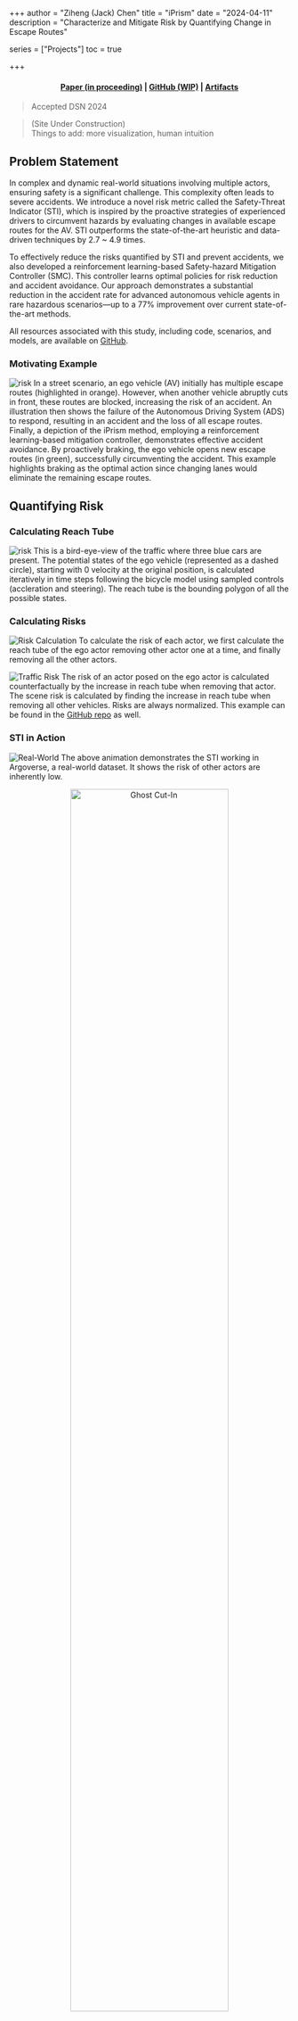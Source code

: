 +++
author = "Ziheng (Jack) Chen"
title = "iPrism"
date = "2024-04-11"
description = "Characterize and Mitigate Risk by Quantifying Change in Escape Routes"

series = ["Projects"]
toc = true

+++

<h4 style="text-align: center;">
  <a href="https://github.com/zihengjackchen/iPrism">Paper (in proceeding)</a> |
  <a href="https://github.com/zihengjackchen/iPrism">GitHub (WIP)</a> |
  <a href="https://zenodo.org/doi/10.5281/zenodo.10279653">Artifacts</a>
</h4>


> Accepted DSN 2024  

> (Site Under Construction)  
> Things to add: more visualization, human intuition  

## Problem Statement
In complex and dynamic real-world situations involving multiple actors, ensuring safety is a significant challenge. This complexity often leads to severe accidents. We introduce a novel risk metric called the Safety-Threat Indicator (STI), which is inspired by the proactive strategies of experienced drivers to circumvent hazards by evaluating changes in available escape routes for the AV. STI outperforms the state-of-the-art heuristic and data-driven techniques by 2.7 ~ 4.9 times.

To effectively reduce the risks quantified by STI and prevent accidents, we also developed a reinforcement learning-based Safety-hazard Mitigation Controller (SMC). This controller learns optimal policies for risk reduction and accident avoidance. Our approach demonstrates a substantial reduction in the accident rate for advanced autonomous vehicle agents in rare hazardous scenarios—up to a 77% improvement over current state-of-the-art methods. 

All resources associated with this study, including code, scenarios, and models, are available on [GitHub](https://github.com/zihengjackchen/iPrism).

### Motivating Example
![risk](/iPrism/intro.jpg)
In a street scenario, an ego vehicle (AV) initially has multiple escape routes (highlighted in orange). However, when another vehicle abruptly cuts in front, these routes are blocked, increasing the risk of an accident. An illustration then shows the failure of the Autonomous Driving System (ADS) to respond, resulting in an accident and the loss of all escape routes. Finally, a depiction of the iPrism method, employing a reinforcement learning-based mitigation controller, demonstrates effective accident avoidance. By proactively braking, the ego vehicle opens new escape routes (in green), successfully circumventing the accident. This example highlights braking as the optimal action since changing lanes would eliminate the remaining escape routes.

## Quantifying Risk

### Calculating Reach Tube
![risk](/iPrism/reach_tube_construction.gif)
This is a bird-eye-view of the traffic where three blue cars are present. The potential states of the ego vehicle (represented as a dashed circle), starting with 0 velocity at the original position, is calculated iteratively in time steps following the bicycle model using sampled controls (accleration and steering). The reach tube is the bounding polygon of all the possible states. 

### Calculating Risks
![Risk Calculation](/iPrism/risk_calculation.gif)
To calculate the risk of each actor, we first calculate the reach tube of the ego actor removing other actor one at a time, and finally removing all the other actors. 

![Traffic Risk](/iPrism/full-approx.png)
The risk of an actor posed on the ego actor is calculated counterfactually by the increase in reach tube when removing that actor. The scene risk is calculated by finding the increase in reach tube when removing all other vehicles. Risks are always normalized. This example can be found in the [GitHub repo](https://github.com/zihengjackchen/iPrism/STI-demo) as well. 

### STI in Action
![Real-World](/iPrism/argoverse.gif)
The above animation demonstrates the STI working in Argoverse, a real-world dataset. It shows the risk of other actors are inherently low.



<p style="text-align: center;">
  <img src="/iPrism/ghost_cutin.gif" alt="Ghost Cut-In" style="display: block; margin-left: auto; margin-right: auto; width: 75%;">
</p>

The above animation shows STI working in ghost-cutin. The risk of the actor was detected prior to the cutting motion.


### Results
| **Metric**        | **Ghost Cut-In**   | **Lead Cut-In**    | **Lead Slowdown**      | **Rear-End**         | **All Scenarios** |
| ----------------- | ------------------ | ------------------ | ---------------------- | -------------------- | ----------------- |
| TTC               | 0.00 (0.00)        | 0.00 (0.00)        | 3.30 (0.89)            | 0.02 (0.17)          | 0.83              |
| Dist. CIPA        | 0.00 (0.00)        | 0.00 (0.00)        | **5.50 (0.89)**        | 0.02 (0.17)          | 1.38              |
| PKL-All           | 0.75 (0.30)        | 1.01 (0.76)        | 1.22 (0.62)            | 0.01 (0.12)          | 0.75              |
| PKL-Holdout       | 0.14 (0.21)        | 3.36 (4.18)        | 1.23 (0.69)            | 0.01 (0.12)          | 1.19              |
| **STI (ours)**    | **2.94 (0.33)**    | **8.37 (0.70)**    | 2.22 (0.23)            | **1.23 (0.11)**      | **3.69**          |

The above table demonstrates the comparative analysis of Lead-Time-for-Mitigating-Accident (LTFMA) in seconds across various risk metrics. The average time in seconds and the standard deviation are provided. PKL-All: trained on all scenarios. We used *LBC agent* as the ADS to control the ego actor to obtain these results.

**Notes:**
- PKL-Holdout: trained on all scenarios except the *ghost cut-in* and the *lead cut-in* scenarios.
- In the front accident scenario, the ego actor's ADS (*LBC agent*) avoided the accident, resulting in no LTFMA metric to report.
- *SD* stands for *standard deviation*.


## Mitigating Risk
### SMC in Action
We constantly assess the risk of the traffic and train an SMC using reinforcement learning. The SMC mitigates the imminent accident by braking based on the scene risk. 
{{< video src="accident" autoplay="true" loop="true">}}
{{< video src="mitigated" autoplay="true" loop="true">}}
In this example, without SMC intervention, an accident occurs when another actor aggressively cuts in. The SMC successfully mitigates the accident by braking when the risk is high. 


The above scenario is the ghost cut-in scenario #225 with parameters `{"distance_same_lane": 12, "distance_lane_change": 8, "speed_lane_change": 14}` and can be reproduced. 


### Results
| Agent                                             | Reasons for Comparison                                               | Ghost cut-in CA% | Lead cut-in CA% | Lead slowdown CA% |
|---------------------------------------------------|----------------------------------------------------------------------|------------------|-----------------|-------------------|
| **LBC+SMC w/ STI (LBC+system)**            | To show improvement over baseline agent.                             | 49%              | 98%             | 87%               |
| LBC+SMC w/o STI                            | To show that score is important (ablation study).                    | 1%               | 2%              | 86%               |
| LBC+TTC-based (ACA)                               | To show improvement w.r.t. ACA techniques.                           | 0%               | 0%              | 92%               |
| **RIP+SMC w/ STI (RIP+system)**            | To show generalization with other agents.                            | 86%              | 61%             | 71%               |

The above table shows the effectiveness of SMC in mitigating accidents comparing to other state-of-the-art methods. **CA%** stands for the percentage of accident scenarios (shown in TAS) prevented by the mitigation strategy. 

SMC significantly enhances safety, reducing accident occurrences by 37% to 98% compared to a baseline Learning-by-Cheating (LBC) agent. Additionally, SMC achieves up to 72.7% accident prevention when compared to state-of-the-art safety hazard mitigation agents.


## Implementation
Please refer to [GitHub (WIP)](https://github.com/zihengjackchen/iPrism).

## Authors 
<p style="text-align: center;">
  <a href="https://www.linkedin.com/in/shengkun-cui-332353136/">Shengkun Cui</a> |
  <a href="https://saurabhjha.one/">Saurabh Jha</a> |
  <a href="https://zihengjackchen.com">Ziheng Chen</a> |
  <a href="https://ece.illinois.edu/about/directory/faculty/kalbarcz">Zbigniew Kalbarczyk</a> | 
  <a href="https://ece.illinois.edu/about/directory/faculty/rkiyer">Ravishankar Iyer</a>
</p>